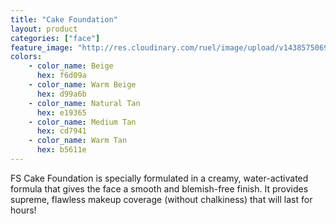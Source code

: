 ```yaml
---
title: "Cake Foundation"
layout: product
categories: ["face"]
feature_image: "http://res.cloudinary.com/ruel/image/upload/v1438575069/fs/Cake_Foundation_PB186394.jpg"
colors:
    - color_name: Beige
      hex: f6d09a
    - color_name: Warm Beige
      hex: d99a6b
    - color_name: Natural Tan
      hex: e19365
    - color_name: Medium Tan
      hex: cd7941
    - color_name: Warm Tan
      hex: b5611e
---
```

FS Cake Foundation is specially formulated in a creamy, water-activated formula that gives the face a smooth and blemish-free finish. It provides supreme, flawless makeup coverage (without chalkiness) that will last for hours! 